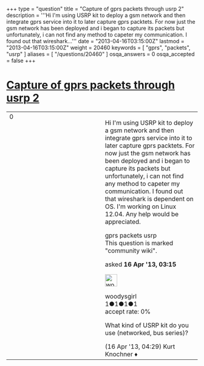 +++
type = "question"
title = "Capture of gprs packets through usrp 2"
description = '''Hi I&#x27;m using USRP kit to deploy a gsm network and then integrate gprs service into it to later capture gprs packtets. For now just the gsm network has been deployed and i began to capture its packets but unfortunately, i can not find any method to capeter my communication. I found out that wireshark...'''
date = "2013-04-16T03:15:00Z"
lastmod = "2013-04-16T03:15:00Z"
weight = 20460
keywords = [ "gprs", "packets", "usrp" ]
aliases = [ "/questions/20460" ]
osqa_answers = 0
osqa_accepted = false
+++

<div class="headNormal">

# [Capture of gprs packets through usrp 2](/questions/20460/capture-of-gprs-packets-through-usrp-2)

</div>

<div id="main-body">

<div id="askform">

<table id="question-table" style="width:100%;"><colgroup><col style="width: 50%" /><col style="width: 50%" /></colgroup><tbody><tr class="odd"><td style="width: 30px; vertical-align: top"><div class="vote-buttons"><div id="post-20460-score" class="post-score" title="current number of votes">0</div><div id="favorite-count" class="favorite-count"></div></div></td><td><div id="item-right"><div class="question-body"><p>Hi I'm using USRP kit to deploy a gsm network and then integrate gprs service into it to later capture gprs packtets. For now just the gsm network has been deployed and i began to capture its packets but unfortunately, i can not find any method to capeter my communication. I found out that wireshark is dependent on OS. I'm working on Linux 12.04. Any help would be appreciated.</p></div><div id="question-tags" class="tags-container tags">gprs packets usrp</div><div id="question-controls" class="post-controls"><div class="community-wiki">This question is marked "community wiki".</div></div><div class="post-update-info-container"><div class="post-update-info post-update-info-user"><p>asked <strong>16 Apr '13, 03:15</strong></p><img src="https://secure.gravatar.com/avatar/f200fefbcc4be45fcadfab3844593b4d?s=32&amp;d=identicon&amp;r=g" class="gravatar" width="32" height="32" alt="woodysgirl&#39;s gravatar image" /><p>woodysgirl<br />
<span class="score" title="1 reputation points">1</span><span title="1 badges"><span class="badge1">●</span><span class="badgecount">1</span></span><span title="1 badges"><span class="silver">●</span><span class="badgecount">1</span></span><span title="1 badges"><span class="bronze">●</span><span class="badgecount">1</span></span><br />
<span class="accept_rate" title="Rate of the user&#39;s accepted answers">accept rate:</span> <span title="woodysgirl has no accepted answers">0%</span></p></div></div><div id="comments-container-20460" class="comments-container"><span id="20465"></span><div id="comment-20465" class="comment"><div id="post-20465-score" class="comment-score"></div><div class="comment-text"><p>What kind of USRP kit do you use (networked, bus series)?</p></div><div id="comment-20465-info" class="comment-info"><span class="comment-age">(16 Apr '13, 04:29)</span> Kurt Knochner ♦</div></div></div><div id="comment-tools-20460" class="comment-tools"></div><div class="clear"></div><div id="comment-20460-form-container" class="comment-form-container"></div><div class="clear"></div></div></td></tr></tbody></table>

</div>

</div>

